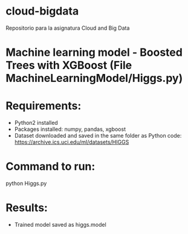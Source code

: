 # cloud-bigdata
Repositorio para la asignatura Cloud and Big Data
# Machine learning model - Boosted Trees with XGBoost (File MachineLearningModel/Higgs.py)
# Requirements: 
- Python2 installed
- Packages installed: numpy, pandas, xgboost
- Dataset downloaded and saved in the same folder as Python code: https://archive.ics.uci.edu/ml/datasets/HIGGS
# Command to run: 
python Higgs.py
# Results: 
- Trained model saved as higgs.model
